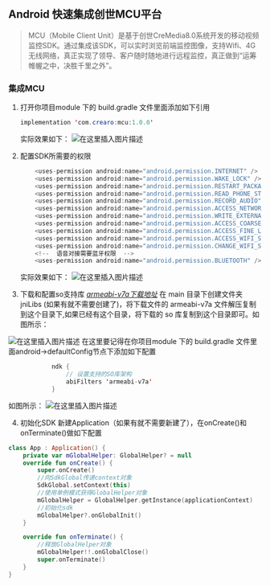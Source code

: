 ## Android 快速集成创世MCU平台

> MCU（Mobile Client Unit）是基于创世CreMedia8.0系统开发的移动视频监控SDK。通过集成该SDK，可以实时浏览前端监控图像，支持Wifi、4G无线网络，真正实现了领导、客户随时随地进行远程监控，真正做到“运筹帷幄之中，决胜千里之外”。

### 集成MCU

 1. 打开你项目module 下的 build.gradle 文件里面添加如下引用

	```java
	implementation 'com.crearo:mcu:1.0.0'
	```
	实际效果如下：
![在这里插入图片描述](https://img-blog.csdnimg.cn/img_convert/c7f4f8c012b43d0ba08daa7a69dbdd7e.png#pic_center)

 2. 配置SDK所需要的权限


	```java
		<uses-permission android:name="android.permission.INTERNET" />
	    <uses-permission android:name="android.permission.WAKE_LOCK" />
	    <uses-permission android:name="android.permission.RESTART_PACKAGES" />
	    <uses-permission android:name="android.permission.READ_PHONE_STATE" />
	    <uses-permission android:name="android.permission.RECORD_AUDIO" />
	    <uses-permission android:name="android.permission.ACCESS_NETWORK_STATE" />
	    <uses-permission android:name="android.permission.WRITE_EXTERNAL_STORAGE" />
	    <uses-permission android:name="android.permission.ACCESS_COARSE_LOCATION" />
	    <uses-permission android:name="android.permission.ACCESS_FINE_LOCATION" />
	    <uses-permission android:name="android.permission.ACCESS_WIFI_STATE" />
	    <uses-permission android:name="android.permission.CHANGE_WIFI_STATE" />
	    <!--  语音对接需要蓝牙权限  -->
	    <uses-permission android:name="android.permission.BLUETOOTH" />
	```


	实际效果如下：
![在这里插入图片描述](https://img-blog.csdnimg.cn/img_convert/b6de053a5275621354af9782f43d545d.png#pic_center#pic_center)



 3. 下载和配置so支持库
	*[armeabi-v7a下载地址](https://github.com/swordman20/SampleMCU/blob/master/app/src/main/jniLibs/armeabi-v7a.zip)*
	在 main 目录下创建文件夹 jniLibs (如果有就不需要创建了)，将下载文件的 armeabi-v7a 文件解压复制到这个目录下,如果已经有这个目录，将下载的 so 库复制到这个目录即可。如图所示：

![在这里插入图片描述](https://img-blog.csdnimg.cn/img_convert/a62786d925810ae1d21ad4e9dc650045.png#pic_center)
	在这里要记得在你项目module 下的 build.gradle 文件里面android->defaultConfig节点下添加如下配置



```java
			ndk {
	            // 设置支持的SO库架构
	            abiFilters 'armeabi-v7a'
	        }
```

如图所示：
	![在这里插入图片描述](https://img-blog.csdnimg.cn/img_convert/350081929ccd31d5cdab219e2a3dde6f.png#pic_center)

 4. 初始化SDK
 	新建Application（如果有就不需要新建了），在onCreate()和onTerminate()做如下配置



```kotlin
class App : Application() {
    private var mGlobalHelper: GlobalHelper? = null
    override fun onCreate() {
        super.onCreate()
        //向SdkGlobal传递context对象
        SdkGlobal.setContext(this)
        //使用单例模式获得GlobalHelper对象
        mGlobalHelper = GlobalHelper.getInstance(applicationContext)
        //初始化sdk
        mGlobalHelper?.onGlobalInit()
    }

    override fun onTerminate() {
        //释放GlobalHelper对象
        mGlobalHelper!!.onGlobalClose()
        super.onTerminate()
    }
}
```
